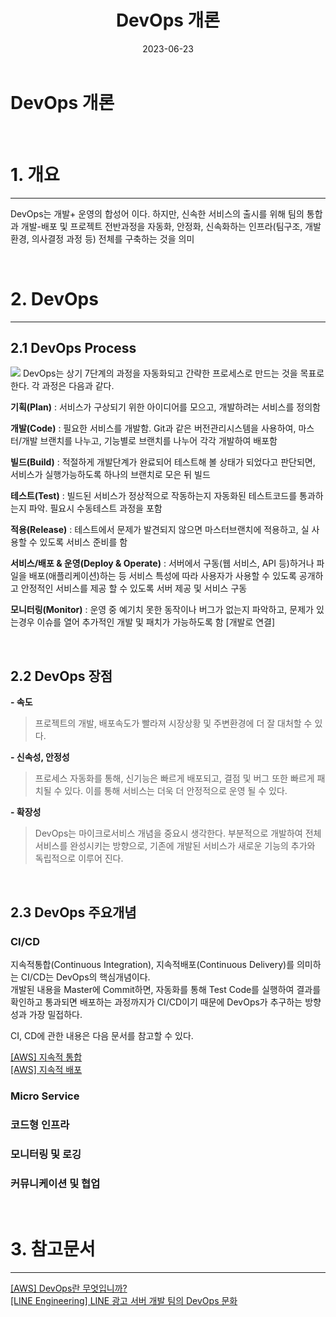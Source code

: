 ﻿---
layout: post
title: DevOps 개론
image: 
date: 2023-06-23
tags: 
categories: DevOps
comments: true

---
# DevOps 개론
   
<br>   

# 1. 개요
---
DevOps는 개발+  운영의 합성어 이다. 하지만, 신속한 서비스의 출시를 위해 팀의 통합과 개발-배포 및 프로젝트 전반과정을 자동화, 안정화, 신속화하는 인프라(팀구조, 개발환경, 의사결정 과정 등) 전체를 구축하는 것을 의미

<!-- ![](https://d1.awsstatic.com/product-marketing/DevOps/DevOps_feedback-diagram.ff668bfc299abada00b2dcbdc9ce2389bd3dce3f.png) -->


<br>   

# 2. DevOps   
---   
## 2.1 DevOps Process  
![](https://engineering.linecorp.com/wp-content/uploads/2021/04/lineadsdevops1.png)
DevOps는 상기 7단계의 과정을 자동화되고 간략한 프로세스로 만드는 것을 목표로 한다. 각 과정은 다음과 같다.    

**기획(Plan)** : 서비스가 구상되기 위한 아이디어를 모으고, 개발하려는 서비스를 정의함    

**개발(Code)** : 필요한 서비스를 개발함. Git과 같은 버전관리시스템을 사용하여, 마스터/개발 브랜치를 나누고, 기능별로 브랜치를 나누어 각각 개발하여 배포함    

**빌드(Build)** : 적절하게 개발단계가 완료되어 테스트해 볼 상태가 되었다고 판단되면, 서비스가 실행가능하도록 하나의 브랜치로 모은 뒤 빌드    

**테스트(Test)** : 빌드된 서비스가 정상적으로 작동하는지 자동화된 테스트코드를 통과하는지 파악. 필요시 수동테스트 과정을 포함    

**적용(Release)** : 테스트에서 문제가 발견되지 않으면 마스터브랜치에 적용하고, 실 사용할 수 있도록 서비스 준비를 함     

**서비스/배포 & 운영(Deploy & Operate)** : 서버에서 구동(웹 서비스, API 등)하거나 파일을 배포(애플리케이션)하는 등 서비스 특성에 따라 사용자가 사용할 수 있도록 공개하고 안정적인 서비스를 제공 할 수 있도록 서버 제공 및 서비스 구동 

**모니터링(Monitor)** : 운영 중 예기치 못한 동작이나 버그가 없는지 파악하고, 문제가 있는경우 이슈를 열어 추가적인 개발 및 패치가 가능하도록 함 [개발로 연결]  

<br>

## 2.2 DevOps 장점   
   
**- 속도**
> 프로젝트의 개발, 배포속도가 빨라져 시장상황 및 주변환경에 더 잘 대처할 수 있다. 
>   

**- 신속성, 안정성**
> 프로세스 자동화를 통해, 신기능은 빠르게 배포되고, 결점 및 버그 또한 빠르게 패치될 수 있다. 이를 통해 서비스는 더욱 더 안정적으로 운영 될 수 있다.
>
 
**- 확장성**
> DevOps는 마이크로서비스 개념을 중요시 생각한다. 부분적으로 개발하여 전체 서비스를 완성시키는 방향으로, 기존에 개발된 서비스가 새로운 기능의 추가와 독립적으로 이루어 진다.
>    

<br>   

## 2.3 DevOps 주요개념
### CI/CD
지속적통합(Continuous Integration), 지속적배포(Continuous Delivery)를 의미하는 CI/CD는 DevOps의 핵심개념이다.  
개발된 내용을 Master에 Commit하면, 자동화를 통해 Test Code를 실행하여 결과를 확인하고 통과되면 배포하는 과정까지가 CI/CD이기 때문에 DevOps가 추구하는 방향성과 가장 밀접하다.   
   
CI, CD에 관한 내용은 다음 문서를 참고할 수 있다.   
   
[[AWS] 지속적 통합](https://aws.amazon.com/ko/devops/continuous-integration/)   
[[AWS] 지속적 배포](https://aws.amazon.com/ko/devops/continuous-delivery/)   
### Micro Service
### 코드형 인프라
### 모니터링 및 로깅
### 커뮤니케이션 및 협업

<br>


# 3. 참고문서
---
[[AWS] DevOps란 무엇입니까?](https://aws.amazon.com/ko/devops/what-is-devops/)  
[[LINE Engineering] LINE 광고 서버 개발 팀의 DevOps 문화](https://engineering.linecorp.com/ko/blog/line-ads-devops-culture)